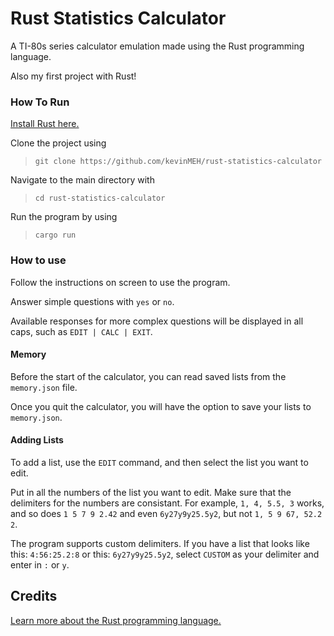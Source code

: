 # Rust Statistics Calculator

A TI-80s series calculator emulation made using the Rust programming language.

Also my first project with Rust!

### How To Run

[Install Rust here.](https://doc.rust-lang.org/book/ch01-01-installation.html)

Clone the project using 

> `git clone https://github.com/kevinMEH/rust-statistics-calculator`

Navigate to the main directory with 

> `cd rust-statistics-calculator`

Run the program by using 

> `cargo run`

### How to use

Follow the instructions on screen to use the program.

Answer simple questions with `yes` or `no`.

Available responses for more complex questions will be displayed in all caps, such as `EDIT | CALC | EXIT`.

#### Memory

Before the start of the calculator, you can read saved lists from the `memory.json` file.

Once you quit the calculator, you will have the option to save your lists to `memory.json`.

#### Adding Lists

To add a list, use the `EDIT` command, and then select the list you want to edit.

Put in all the numbers of the list you want to edit. Make sure that the delimiters for the numbers are consistant. For example, `1, 4, 5.5, 3` works, and so does `1 5 7 9 2.42` and even `6y27y9y25.5y2`, but not `1, 5 9 67, 52.2  2`.

The program supports custom delimiters. If you have a list that looks like this: `4:56:25.2:8` or this: `6y27y9y25.5y2`, select `CUSTOM` as your delimiter and enter in `:` or `y`.

## Credits

[Learn more about the Rust programming language.](https://www.rust-lang.org/)
